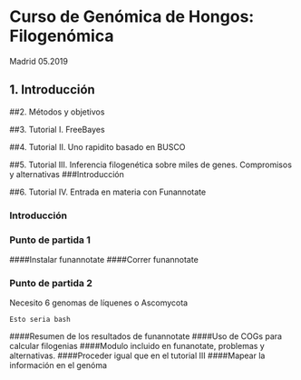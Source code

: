 # Curso de Genómica de Hongos: Filogenómica
 Madrid 05.2019

## 1. Introducción

##2. Métodos y objetivos

##3. Tutorial I. FreeBayes

##4. Tutorial II. Uno rapidito basado en  BUSCO

##5. Tutorial III.  Inferencia filogenética sobre miles de genes. Compromisos y alternativas
###Introducción

##6. Tutorial IV.  Entrada en materia con Funannotate
### Introducción
### Punto de partida 1
####Instalar funannotate
####Correr funannotate
### Punto de partida 2
Necesito 6 genomas de líquenes o Ascomycota
```
Esto seria bash
```
####Resumen de los resultados de funannotate
####Uso de COGs para calcular filogenias
####Modulo incluido en funanotate, problemas y alternativas.
####Proceder igual que en el tutorial III
####Mapear la información en el genóma

